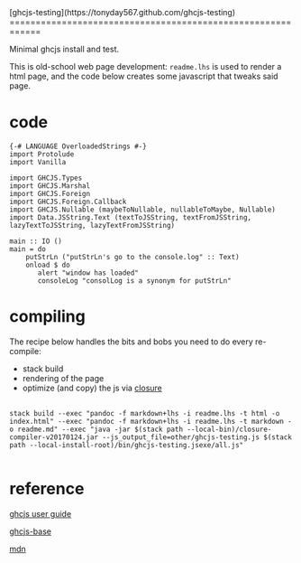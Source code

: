 <header>
<meta charset="utf-8">
<link rel="stylesheet" href="https://tonyday567.github.io/other/lhs.css">
<script type="text/javascript" async
  src="https://cdn.mathjax.org/mathjax/latest/MathJax.js?config=TeX-MML-AM_CHTML">
</script>
</header>
[ghcjs-testing](https://tonyday567.github.com/ghcjs-testing)
============================================================

Minimal ghcjs install and test.

This is old-school web page development: `readme.lhs` is used to render
a html page, and the code below creates some javascript that tweaks said
page.

<script language="javascript" src="other/ghcjs-testing.js"></script>
code
====

``` {.sourceCode .literate .haskell}
{-# LANGUAGE OverloadedStrings #-}
import Protolude
import Vanilla

import GHCJS.Types
import GHCJS.Marshal
import GHCJS.Foreign
import GHCJS.Foreign.Callback
import GHCJS.Nullable (maybeToNullable, nullableToMaybe, Nullable)
import Data.JSString.Text (textToJSString, textFromJSString, lazyTextToJSString, lazyTextFromJSString)

main :: IO ()
main = do
    putStrLn ("putStrLn's go to the console.log" :: Text)
    onload $ do
       alert "window has loaded"
       consoleLog "consolLog is a synonym for putStrLn"
```

compiling
=========

The recipe below handles the bits and bobs you need to do every
re-compile:

-   stack build
-   rendering of the page
-   optimize (and copy) the js via
    [closure](http://dl.google.com/closure-compiler)

<pre>
  <code style="white-space: pre-wrap;">
stack build --exec "pandoc -f markdown+lhs -i readme.lhs -t html -o index.html" --exec "pandoc -f markdown+lhs -i readme.lhs -t markdown -o readme.md" --exec "java -jar $(stack path --local-bin)/closure-compiler-v20170124.jar --js_output_file=other/ghcjs-testing.js $(stack path --local-install-root)/bin/ghcjs-testing.jsexe/all.js"
  </code>
</pre>
reference
=========

[ghcjs user guide](https://github.com/ghcjs/ghcjs/wiki/GHCJS-User-Guide)

[ghcjs-base](https://github.com/ghcjs/ghcjs-base)

[mdn](https://developer.mozilla.org/en-US/docs)
